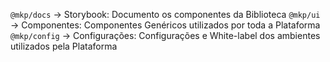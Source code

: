 `@mkp/docs`   -> Storybook: Documento os componentes da Biblioteca
`@mkp/ui`     -> Componentes: Componentes Genéricos utilizados por toda a Plataforma
`@mkp/config` -> Configurações: Configurações e White-label dos ambientes utilizados pela Plataforma